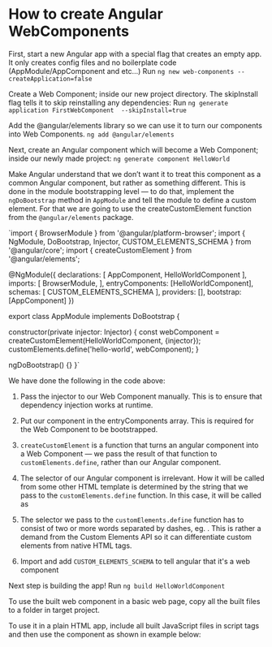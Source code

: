 # How to create Angular WebComponents

First, start a new Angular app with a special flag that creates an empty app. It only creates config files and no boilerplate code (AppModule/AppComponent and etc…)
Run `ng new web-components --createApplication=false`

Create a Web Component; inside our new project directory. The skipInstall flag tells it to skip reinstalling any dependencies:
Run `ng generate application FirstWebComponent  --skipInstall=true`

Add the @angular/elements library so we can use it to turn our components into Web Components.
`ng add @angular/elements`

Next, create an Angular component which will become a Web Component; inside our newly made project:
`ng generate component HelloWorld`

Make Angular understand that we don’t want it to treat this component as a common Angular component, but rather as something different. This is done in the module bootstrapping level — to do that, implement the `ngDoBootstrap` method in `AppModule` and tell the module to define a custom element. For that we are going to use the createCustomElement function from the `@angular/elements` package.

`import { BrowserModule } from '@angular/platform-browser';
import { NgModule, DoBootstrap, Injector, CUSTOM_ELEMENTS_SCHEMA } from '@angular/core';
import { createCustomElement } from '@angular/elements';

@NgModule({
  declarations: [
    AppComponent,
    HelloWorldComponent
  ],
  imports: [
    BrowserModule,
  ],
  entryComponents: [HelloWorldComponent],
  schemas: [ CUSTOM_ELEMENTS_SCHEMA ],
  providers: [],
  bootstrap: [AppComponent]
})

export class AppModule implements DoBootstrap { 

  constructor(private injector: Injector) {
    const webComponent = createCustomElement(HelloWorldComponent, {injector});
    customElements.define('hello-world', webComponent);
  }

  ngDoBootstrap() {}
}`

We have done the following in the code above:

1. Pass the injector to our Web Component manually. This is to ensure that dependency injection works at runtime.

2. Put our component in the entryComponents array. This is required for the Web Component to be bootstrapped.

3. `createCustomElement` is a function that turns an angular component into a Web Component — we pass the result of that function to `customElements.define`, rather than our Angular component.

4. The selector of our Angular component is irrelevant. How it will be called from some other HTML template is determined by the string that we pass to the `customElements.define` function. In this case, it will be called as <hello-world></hello-world>

5. The selector we pass to the `customElements.define` function has to consist of two or more words separated by dashes, eg. <hello-world></hello-world>. This is rather a demand from the Custom Elements API so it can differentiate custom elements from native HTML tags.

6. Import and add `CUSTOM_ELEMENTS_SCHEMA` to tell angular that it's a web component


Next step is building the app! Run `ng build HelloWorldComponent`

To use the built web component in a basic web page, copy all the built files to a folder in target project.

To use it in a plain HTML app, include all built JavaScript files in script tags and then use the component as shown in example below:

<html>
  <head>
    <script src="./built-files/polyfills.js"></script>
    <script src="./built-files/runtime.js"></script>
    <script src="./built-files/styles.js"></script>
    <script src="./built-files/scripts.js"></script>
  </head>

  <body>
    <hello-world></hello-world>
  </body>
</html>


